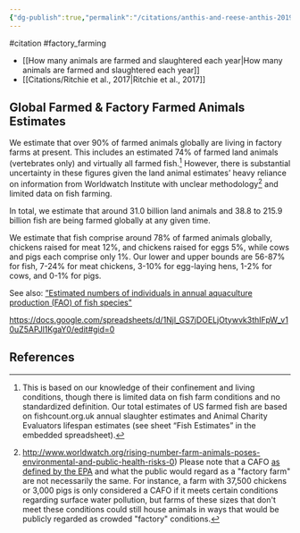 ```yaml
---
{"dg-publish":true,"permalink":"/citations/anthis-and-reese-anthis-2019/","tags":["#citation","#factory_farming"],"created":"2025-10-23T17:42:45.465+01:00","updated":"2025-10-23T18:06:08.858+01:00"}
---
```


#citation #factory_farming 

- [[How many animals are farmed and slaughtered each year\|How many animals are farmed and slaughtered each year]]
- [[Citations/Ritchie et al., 2017\|Ritchie et al., 2017]]
## Global Farmed & Factory Farmed Animals Estimates
We estimate that over 90% of farmed animals globally are living in factory farms at present. This includes an estimated 74% of farmed land animals (vertebrates only) and virtually all farmed fish.[^1] However, there is substantial uncertainty in these figures given the land animal estimates’ heavy reliance on information from Worldwatch Institute with unclear methodology[^2] and limited data on fish farming.

In total, we estimate that around 31.0 billion land animals and 38.8 to 215.9 billion fish are being farmed globally at any given time.

We estimate that fish comprise around 78% of farmed animals globally, chickens raised for meat 12%, and chickens raised for eggs 5%, while cows and pigs each comprise only 1%. Our lower and upper bounds are 56-87% for fish, 7-24% for meat chickens, 3-10% for egg-laying hens, 1-2% for cows, and 0-1% for pigs.

See also: [”Estimated numbers of individuals in annual aquaculture production (FAO) of fish species"](http://fishcount.org.uk/studydatascreens2/2015/numbers-of-farmed-fish-B0-2015.php?countrysort=United%252BStates%252Bof%252BAmerica)

https://docs.google.com/spreadsheets/d/1Njl_GS7jDOELjOtywvk3thIFpW_v10uZ5APJl1KgaY0/edit#gid=0

## References
[^1]: This is based on our knowledge of their confinement and living conditions, though there is limited data on fish farm conditions and no standardized definition. Our total estimates of US farmed fish are based on fishcount.org.uk annual slaughter estimates and Animal Charity Evaluators lifespan estimates (see sheet “Fish Estimates” in the embedded spreadsheet).
[^2]: http://www.worldwatch.org/rising-number-farm-animals-poses-environmental-and-public-health-risks-0) Please note that a CAFO [as defined by the EPA](https://www3.epa.gov/npdes/pubs/sector_table.pdf) and what the public would regard as a "factory farm" are not necessarily the same. For instance, a farm with 37,500 chickens or 3,000 pigs is only considered a CAFO if it meets certain conditions regarding surface water pollution, but farms of these sizes that don't meet these conditions could still house animals in ways that would be publicly regarded as crowded "factory" conditions.
 

